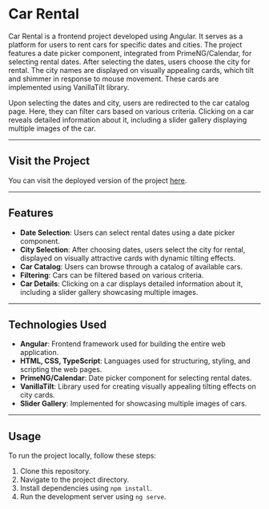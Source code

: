 # Car Rental

Car Rental is a frontend project developed using Angular. It serves as a platform for users to rent cars for specific dates and cities. The project features a date picker component, integrated from PrimeNG/Calendar, for selecting rental dates. After selecting the dates, users choose the city for rental. The city names are displayed on visually appealing cards, which tilt and shimmer in response to mouse movement. These cards are implemented using VanillaTilt library.

Upon selecting the dates and city, users are redirected to the car catalog page. Here, they can filter cars based on various criteria. Clicking on a car reveals detailed information about it, including a slider gallery displaying multiple images of the car.

---

## Visit the Project

You can visit the deployed version of the project [here](https://rent-car-la.web.app/).

---


## Features

- **Date Selection**: Users can select rental dates using a date picker component.
- **City Selection**: After choosing dates, users select the city for rental, displayed on visually attractive cards with dynamic tilting effects.
- **Car Catalog**: Users can browse through a catalog of available cars.
- **Filtering**: Cars can be filtered based on various criteria.
- **Car Details**: Clicking on a car displays detailed information about it, including a slider gallery showcasing multiple images.

---

## Technologies Used

- **Angular**: Frontend framework used for building the entire web application.
- **HTML, CSS, TypeScript**: Languages used for structuring, styling, and scripting the web pages.
- **PrimeNG/Calendar**: Date picker component for selecting rental dates.
- **VanillaTilt**: Library used for creating visually appealing tilting effects on city cards.
- **Slider Gallery**: Implemented for showcasing multiple images of cars.

---

## Usage

To run the project locally, follow these steps:

1. Clone this repository.
2. Navigate to the project directory.
3. Install dependencies using `npm install`.
4. Run the development server using `ng serve`.

